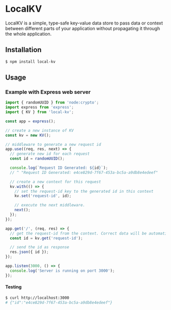# LocalKV

LocalKV is a simple, type-safe key-value data store to pass data or context between different parts of your application without propagating it through the whole application.

## Installation

```bash
$ npm install local-kv
```

## Usage

### Example with Express web server

```javascript
import { randomUUID } from 'node:crypto';
import express from 'express';
import { KV } from 'local-kv';

const app = express();

// create a new instance of KV
const kv = new KV();

// middleware to generate a new request id
app.use((req, res, next) => {
  // generate new id for each request
  const id = randomUUID();

  console.log(`Request ID Generated: ${id}`);
  // ^ "Request ID Generated: e4ce829d-7f67-453a-bc5a-a9db8e4edeef"

  // create a new context for this request
  kv.with(() => {
    // set the request-id key to the generated id in this context
    kv.set('request-id', id);

    // execute the next middleware.
    next();
  });
});

app.get('/', (req, res) => {
  // get the request-id from the context. Correct data will be automatically available without passing it through the whole application or mutating the request object.
  const id = kv.get('request-id');

  // send the id as response
  res.json({ id });
});

app.listen(3000, () => {
  console.log('Server is running on port 3000');
});
```

#### Testing

```bash
$ curl http://localhost:3000
# {"id":"e4ce829d-7f67-453a-bc5a-a9db8e4edeef"}
```
